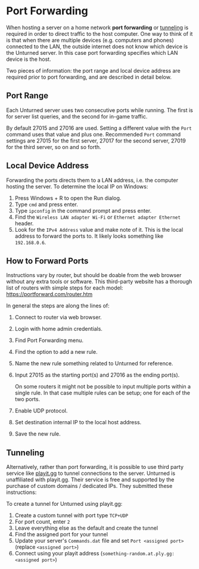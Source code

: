 Port Forwarding
===============

When hosting a server on a home network __port forwarding__ or [tunneling](#tunneling) is required in order to direct traffic to the host computer. One way to think of it is that when there are multiple devices (e.g. computers and phones) connected to the LAN, the outside internet does not know which device is the Unturned server. In this case port forwarding specifies which LAN device is the host.

Two pieces of information: the port range and local device address are required prior to port forwarding, and are described in detail below.

Port Range
----------

Each Unturned server uses two consecutive ports while running. The first is for server list queries, and the second for in-game traffic.

By default 27015 and 27016 are used. Setting a different value with the `Port` command uses that value and plus one. Recommended `Port` command settings are 27015 for the first server, 27017 for the second server, 27019 for the third server, so on and so forth.

Local Device Address
--------------------

Forwarding the ports directs them to a LAN address, i.e. the computer hosting the server. To determine the local IP on Windows:

1. Press Windows + R to open the Run dialog.
2. Type `cmd` and press enter.
3. Type `ipconfig` in the command prompt and press enter.
4. Find the `Wireless LAN adapter Wi-Fi` or `Ethernet adapter Ethernet` header.
5. Look for the `IPv4 Address` value and make note of it. This is the local address to forward the ports to. It likely looks something like `192.168.0.6`.

How to Forward Ports
--------------------

Instructions vary by router, but should be doable from the web browser without any extra tools or software. This third-party website has a thorough list of routers with simple steps for each model: https://portforward.com/router.htm

In general the steps are along the lines of:

1. Connect to router via web browser.
2. Login with home admin credentials.
3. Find Port Forwarding menu.
4. Find the option to add a new rule.
5. Name the new rule something related to Unturned for reference.
6. Input 27015 as the starting port(s) and 27016 as the ending port(s).

	On some routers it might not be possible to input multiple ports within a single rule. In that case multiple rules can be setup; one for each of the two ports.

7. Enable UDP protocol.
8. Set destination internal IP to the local host address.
9. Save the new rule.

Tunneling
---------

Alternatively, rather than port forwarding, it is possible to use third party service like [playit.gg](https://playit.gg/about) to tunnel connections to the server. Unturned is unaffiliated with playit.gg. Their service is free and supported by the purchase of custom domains / dedicated IPs. They submitted these instructions:

To create a tunnel for Unturned using playit.gg:
1. Create a custom tunnel with port type `TCP+UDP`
2. For port count, enter `2`
3. Leave everything else as the default and create the tunnel
4. Find the assigned port for your tunnel
5. Update your server's `Commands.dat` file and set `Port <assigned port>` (replace `<assigned port>`)
6. Connect using your playit address (`something-random.at.ply.gg:<assigned port>`)
